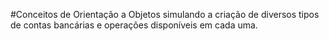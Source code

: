 #Conceitos de Orientação a Objetos simulando a criação de diversos tipos de contas bancárias e operações disponíveis em cada uma.
